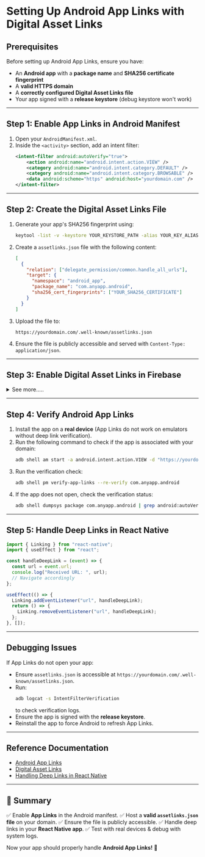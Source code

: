 # Setting Up Android App Links with Digital Asset Links

## Prerequisites

Before setting up Android App Links, ensure you have:

- An **Android app** with a **package name** and **SHA256 certificate fingerprint**
- A **valid HTTPS domain**
- A **correctly configured Digital Asset Links file**
- Your app signed with a **release keystore** (debug keystore won't work)

---

## Step 1: Enable App Links in Android Manifest

1. Open your `AndroidManifest.xml`.
2. Inside the `<activity>` section, add an intent filter:
   ```xml
   <intent-filter android:autoVerify="true">
       <action android:name="android.intent.action.VIEW" />
       <category android:name="android.intent.category.DEFAULT" />
       <category android:name="android.intent.category.BROWSABLE" />
       <data android:scheme="https" android:host="yourdomain.com" />
   </intent-filter>
   ```

---

## Step 2: Create the Digital Asset Links File

1. Generate your app's SHA256 fingerprint using:
   ```sh
   keytool -list -v -keystore YOUR_KEYSTORE_PATH -alias YOUR_KEY_ALIAS -storepass YOUR_STORE_PASSWORD
   ```
2. Create a `assetlinks.json` file with the following content:
   ```json
   [
     {
       "relation": ["delegate_permission/common.handle_all_urls"],
       "target": {
         "namespace": "android_app",
         "package_name": "com.anyapp.android",
         "sha256_cert_fingerprints": ["YOUR_SHA256_CERTIFICATE"]
       }
     }
   ]
   ```
3. Upload the file to:
   ```
   https://yourdomain.com/.well-known/assetlinks.json
   ```
4. Ensure the file is publicly accessible and served with `Content-Type: application/json`.

---

## Step 3: Enable Digital Asset Links in Firebase

<details>
  <summary>See more.....</summary>
  
1. Go to [Firebase Console](https://console.firebase.google.com/).
2. Navigate to **Project Settings** > **General**.
3. Under **Your apps**, add your SHA256 fingerprint if not already added.
4. Navigate to **Authentication** > **Settings** > **Authorized domains**.
5. Add your domain if it's not listed.
6. If not using Play App Signing, create a file named firebase-config.js in your project’s root directory with the following content:
   ```javascript
   const firebaseConfig = {
     apiKey: "YOUR_API_KEY",
     authDomain: "develop.shopping-web.com",
     databaseURL: "YOUR_DATABASE_URL",
     projectId: "YOUR_PROJECT_ID",
     appId: "YOUR_APP_ID",
   };
   ```
7. Initialize Firebase in Your App
   ```javascript
    import firebase from 'firebase/app';
    import 'firebase/auth'; // Import other Firebase services as needed
    import firebaseConfig from './firebase-config.js';

    if (!firebase.apps.length) {
        firebase.initializeApp(firebaseConfig);
    } else {
        firebase.app(); // if already initialized, use that one
    }

    ```

8. Ensure your `assetlinks.json` is accessible at `https://develop.shopping-web.com/.well-known/assetlinks.json` with correct SHA-256 fingerprints.

</details>

---

## Step 4: Verify Android App Links

1. Install the app on a **real device** (App Links do not work on emulators without deep link verification).
2. Run the following command to check if the app is associated with your domain:
   ```sh
   adb shell am start -a android.intent.action.VIEW -d "https://yourdomain.com/path" com.anyapp.android
   ```
3. Run the verification check:
   ```sh
   adb shell pm verify-app-links --re-verify com.anyapp.android
   ```
4. If the app does not open, check the verification status:
   ```sh
   adb shell dumpsys package com.anyapp.android | grep android:autoVerify
   ```

---

## Step 5: Handle Deep Links in React Native

```javascript
import { Linking } from "react-native";
import { useEffect } from "react";

const handleDeepLink = (event) => {
  const url = event.url;
  console.log("Received URL: ", url);
  // Navigate accordingly
};

useEffect(() => {
  Linking.addEventListener("url", handleDeepLink);
  return () => {
    Linking.removeEventListener("url", handleDeepLink);
  };
}, []);
```

---

## Debugging Issues

If App Links do not open your app:

- Ensure `assetlinks.json` is accessible at `https://yourdomain.com/.well-known/assetlinks.json`.
- Run:
  ```sh
  adb logcat -s IntentFilterVerification
  ```
  to check verification logs.
- Ensure the app is signed with the **release keystore**.
- Reinstall the app to force Android to refresh App Links.

---

## **Reference Documentation**

- [Android App Links](https://developer.android.com/training/app-links)
- [Digital Asset Links](https://developers.google.com/digital-asset-links/v1/getting-started)
- [Handling Deep Links in React Native](https://reactnative.dev/docs/linking)

---

## **🚀 Summary**

✅ Enable **App Links** in the Android manifest.
✅ Host a **valid `assetlinks.json` file** on your domain.
✅ Ensure the file is publicly accessible.
✅ Handle deep links in your **React Native app**.
✅ Test with real devices & debug with system logs.

Now your app should properly handle **Android App Links!** 🚀
